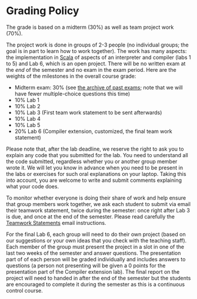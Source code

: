 # Grading Policy

The grade is based on a midterm (30%) as well as team project work (70%).

The project work is done in groups of 2-3 people (no individual groups; the goal is in part to learn how to work together).
The work has many aspects: the implementation in [Scala](https://www.scala-lang.org/) of aspects of an interpreter and compiler (labs 1 to 5) and Lab 6, which is an open project. There will be no written exam at the _end_ of the semester and no exam in the exam period. Here are the weights of the milestones in the overall course grade:

  * Midterm exam: 30% (see [the archive of past exams](past-exams/); note that we will have fewer multiple-choice questions this time)
  * 10% Lab 1
  * 10% Lab 2
  * 10% Lab 3 (First team work statement to be sent afterwards)
  * 10% Lab 4
  * 10% Lab 5
  * 20% Lab 6 (Compiler extension, customized, the final team work statement)

Please note that, after the lab deadline, we reserve the right to ask you to explain any code that you submitted for the lab. You need to understand all the code submitted, regardless whether you or another group member wrote it. We will let you know in advance when you need to be present in the labs or exercises for such oral explanations on your laptop. Taking this into account, you are welcome to write and submit comments explaining what your code does.

To monitor whether everyone is doing their share of work and help ensure that group members work together, we ask each student to submit via email their teamwork statement, twice during the semester: once right after Lab 3 is due, and once at the end of the semester. Please read carefully the [Teamwork Statements](teamwork.md) email instructions.

For the final Lab 6, each group will need to do their own project (based on our suggestions or your own ideas that you check with the teaching staff). Each member of the group must present the project in a slot in one of the last two weeks of the semester and answer questions. The presentation part of of each person will be graded individually and includes answers to questions (a person not presenting will be given a 0 points for the presentation part of the Compiler extension lab). The final report on the project will need to handed in after the end of the semester but the students are encouraged to complete it during the semester as this is a continuous control course.
